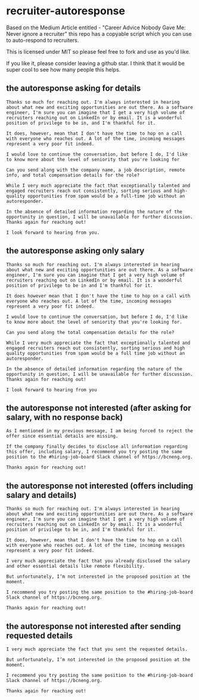 # recruiter-autoresponse
Based on the Medium Article entitled - "Career Advice Nobody Gave Me: Never ignore a recruiter" this repo has a copyable script which you can use to auto-respond to recruiters.

This is licensed under MIT so please feel free to fork and use as you'd like. 

If you like it, please consider leaving a github star.  I think that it would be super cool to see how many people this helps.

## the autoresponse asking for details

```
Thanks so much for reaching out. I'm always interested in hearing about what new and exciting opportunities are out there. As a software engineer, I'm sure you can imagine that I get a very high volume of recruiters reaching out on LinkedIn or by email. It is a wonderful position of privilege to be in, and I'm thankful for it.

It does, however, mean that I don't have the time to hop on a call with everyone who reaches out. A lot of the time, incoming messages represent a very poor fit indeed.

I would love to continue the conversation, but before I do, I'd like to know more about the level of seniority that you're looking for

Can you send along with the company name, a job description, remote info, and total compensation details for the role? 

While I very much appreciate the fact that exceptionally talented and engaged recruiters reach out consistently, sorting serious and high-quality opportunities from spam would be a full-time job without an autoresponder.

In the absence of detailed information regarding the nature of the opportunity in question, I will be unavailable for further discussion.
Thanks again for reaching out!
 
I look forward to hearing from you.
```


## the autoresponse asking only salary

```
Thanks so much for reaching out. I'm always interested in hearing about what new and exciting opportunities are out there. As a software engineer, I'm sure you can imagine that I get a very high volume of recruiters reaching out on LinkedIn or by email. It is a wonderful position of privilege to be in and I'm thankful for it.

It does however mean that I don't have the time to hop on a call with everyone who reaches out. A lot of the time, incoming messages represent a very poor fit indeed.

I would love to continue the conversation, but before I do, I'd like to know more about the level of seniority that you're looking for. 

Can you send along the total compensation details for the role? 

While I very much appreciate the fact that exceptionally talented and engaged recruiters reach out consistently, sorting serious and high quality opportunities from spam would be a full time job without an autoresponder.

In the absence of detailed information regarding the nature of the opportunity in question, I will be unavailable for further discussion.
Thanks again for reaching out!
 
I look forward to hearing from you
```

## the autoresponse not interested (after asking for salary, with no response back)

```
As I mentioned in my previous message, I am being forced to reject the offer since essential details are missing.

If the company finally decides to disclose all information regarding this offer, including salary, I recommend you try posting the same position to the #hiring-job-board Slack channel of https://bcneng.org.

Thanks again for reaching out!
```

## the autoresponse not interested (offers including salary and details)

```
Thanks so much for reaching out. I'm always interested in hearing about what new and exciting opportunities are out there. As a software engineer, I'm sure you can imagine that I get a very high volume of recruiters reaching out on LinkedIn or by email. It is a wonderful position of privilege to be in, and I'm thankful for it.

It does, however, mean that I don't have the time to hop on a call with everyone who reaches out. A lot of the time, incoming messages represent a very poor fit indeed.

I very much appreciate the fact that you already disclosed the salary and other essential details like remote flexibility.

But unfortunately, I’m not interested in the proposed position at the moment.

I recommend you try posting the same position to the #hiring-job-board Slack channel of https://bcneng.org.

Thanks again for reaching out!
```

## the autoresponse not interested after sending requested details

```
I very much appreciate the fact that you sent the requested details.

But unfortunately, I’m not interested in the proposed position at the moment.

I recommend you try posting the same position to the #hiring-job-board Slack channel of https://bcneng.org.

Thanks again for reaching out!
```
